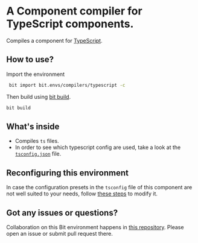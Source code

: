# A Component compiler for TypeScript components.
Compiles a component for [TypeScript](https://www.typescriptlang.org/).

## How to use?

Import the environment
```bash
 bit import bit.envs/compilers/typescript -c
```

Then build using [bit build](https://docs.bitsrc.io/docs/cli-build.html).
 ```bash
 bit build
 ```
 
## What's inside
 - Compiles `ts` files.
 - In order to see which typescript config are used, take a look at the [`tsconfig.json`](https://bit.dev/bit/envs/compilers/typescript/~code#tsconfig.json) file.

## Reconfiguring this environment

In case the configuration presets in the `tsconfig` file of this component are not well suited to your needs, follow [these steps](https://discourse.bit.dev/t/can-i-modify-a-build-test-environments/28) to modify it.

## Got any issues or questions?

Collaboration on this Bit environment happens in [this repository](https://github.com/teambit/bit.envs). Please open an issue or submit pull request there.